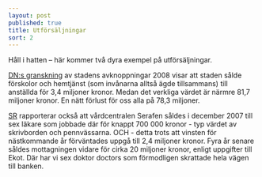 ```yaml
---
layout: post
published: true
title: Utförsäljningar
sort: 2
---
```



Håll i hatten – här kommer två dyra exempel på utförsäljningar.

[DN:s granskning](http://www.dn.se/ekonomi/utforsaljningar-med-miljonrabatt/) av stadens avknoppningar 2008 visar att staden sålde förskolor och hemtjänst (som invånarna alltså ägde tillsammans) till anställda för 3,4 miljoner kronor. Medan det verkliga värdet är närmre 81,7 miljoner kronor. En nätt förlust för oss alla på 78,3 miljoner.

[SR](http://sverigesradio.se/sida/artikel.aspx?programid=83&artikel=5079798) rapporterar också att vårdcentralen Serafen såldes i december 2007 till sex läkare som jobbade där för knappt 700 000 kronor - typ värdet av skrivborden och pennvässarna. OCH - detta trots att vinsten för nästkommande år förväntades uppgå till 2,4 miljoner kronor. Fyra år senare såldes mottagningen vidare för cirka 20 miljoner kronor, enligt uppgifter till Ekot. Där har vi sex doktor doctors som förmodligen skrattade hela vägen till banken.
